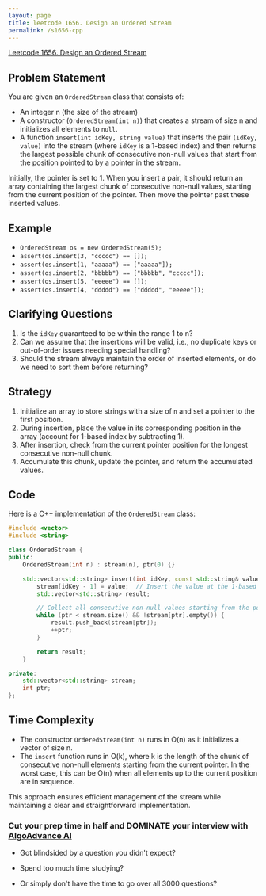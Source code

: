 ```yaml
---
layout: page
title: leetcode 1656. Design an Ordered Stream
permalink: /s1656-cpp
---
```

[Leetcode 1656. Design an Ordered Stream](https://algoadvance.github.io/algoadvance/l1656)
## Problem Statement
You are given an `OrderedStream` class that consists of:

- An integer n (the size of the stream)
- A constructor (`OrderedStream(int n)`) that creates a stream of size n and initializes all elements to `null`.
- A function `insert(int idKey, string value)` that inserts the pair `(idKey, value)` into the stream (where `idKey` is a 1-based index) and then returns the largest possible chunk of consecutive non-null values that start from the position pointed to by a pointer in the stream.

Initially, the pointer is set to 1. When you insert a pair, it should return an array containing the largest chunk of consecutive non-null values, starting from the current position of the pointer. Then move the pointer past these inserted values.

## Example
- `OrderedStream os = new OrderedStream(5);`
- `assert(os.insert(3, "ccccc") == []);`
- `assert(os.insert(1, "aaaaa") == ["aaaaa"]);`
- `assert(os.insert(2, "bbbbb") == ["bbbbb", "ccccc"]);`
- `assert(os.insert(5, "eeeee") == []);`
- `assert(os.insert(4, "ddddd") == ["ddddd", "eeeee"]);`

## Clarifying Questions
1. Is the `idKey` guaranteed to be within the range 1 to n?
2. Can we assume that the insertions will be valid, i.e., no duplicate keys or out-of-order issues needing special handling?
3. Should the stream always maintain the order of inserted elements, or do we need to sort them before returning?

## Strategy
1. Initialize an array to store strings with a size of `n` and set a pointer to the first position.
2. During insertion, place the value in its corresponding position in the array (account for 1-based index by subtracting 1).
3. After insertion, check from the current pointer position for the longest consecutive non-null chunk.
4. Accumulate this chunk, update the pointer, and return the accumulated values.

## Code
Here is a C++ implementation of the `OrderedStream` class:

```cpp
#include <vector>
#include <string>

class OrderedStream {
public:
    OrderedStream(int n) : stream(n), ptr(0) {}

    std::vector<std::string> insert(int idKey, const std::string& value) {
        stream[idKey - 1] = value;  // Insert the value at the 1-based index adjusted for 0-based array
        std::vector<std::string> result;

        // Collect all consecutive non-null values starting from the pointer
        while (ptr < stream.size() && !stream[ptr].empty()) {
            result.push_back(stream[ptr]);
            ++ptr;
        }

        return result;
    }

private:
    std::vector<std::string> stream;
    int ptr;
};
```

## Time Complexity
- The constructor `OrderedStream(int n)` runs in O(n) as it initializes a vector of size n.
- The `insert` function runs in O(k), where k is the length of the chunk of consecutive non-null elements starting from the current pointer. In the worst case, this can be O(n) when all elements up to the current position are in sequence.

This approach ensures efficient management of the stream while maintaining a clear and straightforward implementation.


### Cut your prep time in half and DOMINATE your interview with [AlgoAdvance AI](https://algoAdvance.com)

- Got blindsided by a question you didn't expect?

- Spend too much time studying?

- Or simply don't have the time to go over all 3000 questions?

